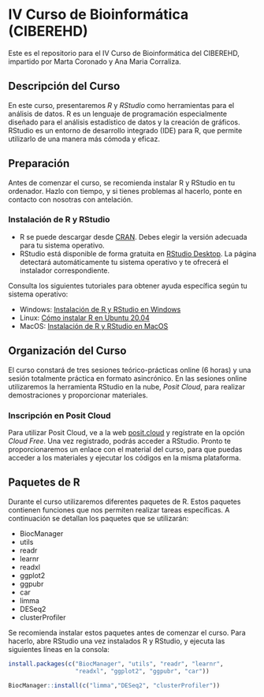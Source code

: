 # IV Curso de Bioinformática (CIBEREHD)

Este es el repositorio para el IV Curso de Bioinformática del CIBEREHD, impartido por Marta Coronado y Ana Maria Corraliza.

## Descripción del Curso

En este curso, presentaremos *R* y *RStudio* como herramientas para el análisis de datos. R es un lenguaje de programación especialmente diseñado para el análisis estadístico de datos y la creación de gráficos. RStudio es un entorno de desarrollo integrado (IDE) para R, que permite utilizarlo de una manera más cómoda y eficaz.

## Preparación

Antes de comenzar el curso, se recomienda instalar R y RStudio en tu ordenador. Hazlo con tiempo, y si tienes problemas al hacerlo, ponte en contacto con nosotras con antelación.

### Instalación de R y RStudio

- R se puede descargar desde [CRAN](https://cran.rediris.es). Debes elegir la versión adecuada para tu sistema operativo.
- RStudio está disponible de forma gratuita en [RStudio Desktop](https://posit.co/download/rstudio-desktop/). La página detectará automáticamente tu sistema operativo y te ofrecerá el instalador correspondiente.

Consulta los siguientes tutoriales para obtener ayuda específica según tu sistema operativo:
- Windows: [Instalación de R y RStudio en Windows](https://datacritica.org/2021/03/18/instalacion-de-r-y-rstudio-en-windows)
- Linux: [Cómo instalar R en Ubuntu 20.04](https://linuxize.com/post/how-to-install-r-on-ubuntu-20-04)
- MacOS: [Instalación de R y RStudio en MacOS](https://datacritica.org/2021/03/19/instalacion-de-r-y-rstudio-en-macos)

## Organización del Curso

El curso constará de tres sesiones teórico-prácticas online (6 horas) y una sesión totalmente práctica en formato asincrónico. En las sesiones online utilizaremos la herramienta RStudio en la nube, *Posit Cloud*, para realizar demostraciones y proporcionar materiales.

### Inscripción en Posit Cloud

Para utilizar Posit Cloud, ve a la web [posit.cloud](https://posit.cloud/) y regístrate en la opción *Cloud Free*. Una vez registrado, podrás acceder a RStudio. Pronto te proporcionaremos un enlace con el material del curso, para que puedas acceder a los materiales y ejecutar los códigos en la misma plataforma.

## Paquetes de R

Durante el curso utilizaremos diferentes paquetes de R. Estos paquetes contienen funciones que nos permiten realizar tareas específicas. A continuación se detallan los paquetes que se utilizarán:

- BiocManager
- utils
- readr
- learnr
- readxl
- ggplot2
- ggpubr
- car
- limma
- DESeq2
- clusterProfiler

Se recomienda instalar estos paquetes antes de comenzar el curso. Para hacerlo, abre RStudio una vez instalados R y RStudio, y ejecuta las siguientes líneas en la consola:

```R
install.packages(c("BiocManager", "utils", "readr", "learnr", 
                   "readxl", "ggplot2", "ggpubr", "car"))

BiocManager::install(c("limma","DESeq2", "clusterProfiler"))
```
